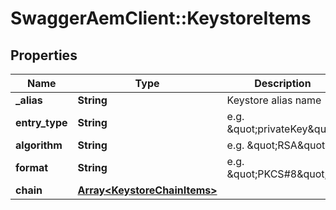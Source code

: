 # SwaggerAemClient::KeystoreItems

## Properties
Name | Type | Description | Notes
------------ | ------------- | ------------- | -------------
**_alias** | **String** | Keystore alias name | [optional] 
**entry_type** | **String** | e.g. \&quot;privateKey\&quot; | [optional] 
**algorithm** | **String** | e.g. \&quot;RSA\&quot; | [optional] 
**format** | **String** | e.g. \&quot;PKCS#8\&quot; | [optional] 
**chain** | [**Array&lt;KeystoreChainItems&gt;**](KeystoreChainItems.md) |  | [optional] 


